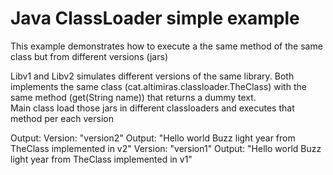 # Java ClassLoader simple example

This example demonstrates how to execute a the same method of the same class but from different versions (jars)

Libv1 and Libv2 simulates different versions of the same library. Both implements the same class (cat.altimiras.classloader.TheClass) with the same method (get(String name)) that returns a dummy text.  
Main class load those jars in different classloaders and executes that method per each version

Output:
Version: "version2" Output: "Hello world Buzz light year from TheClass implemented in v2"
Version: "version1" Output: "Hello world Buzz light year from TheClass implemented in v1"



